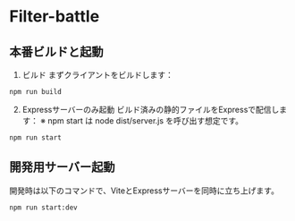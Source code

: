 # Filter-battle
## 本番ビルドと起動
1. ビルド
まずクライアントをビルドします：
```
npm run build
```
2. Expressサーバーのみ起動
ビルド済みの静的ファイルをExpressで配信します：
※ npm start は node dist/server.js を呼び出す想定です。
```
npm run start
```

## 開発用サーバー起動

開発時は以下のコマンドで、ViteとExpressサーバーを同時に立ち上げます。

```bash
npm run start:dev
